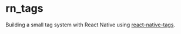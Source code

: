 # rn_tags
Building a small tag system with React Native using [react-native-tags](https://github.com/peterp/react-native-tags).
